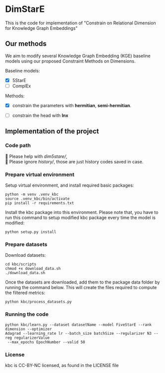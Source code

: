 # DimStarE
This is the code for implementation of "Constrain on Relational Dimension for Knowledge Graph Embeddings"


## Our methods
We aim to modify several Knowledge Graph Embedding (KGE) baseline models using our proposed Constraint Methods on Dimensions.

Baseline models:
- [x] 5StarE
- [ ] ComplEx

Methods:
- [x] constrain the parameters with **hermitian**, **semi-hermitian**.
- [ ] constrain the head with **lnx**


## Implementation of the project
### Code path
:blue_heart: Please help with *dim5stare/*,  
:see_no_evil: Please ignore *history/*, those are just history codes saved in case.

### Prepare virtual environment
Setup virtual environment, and install required basic packages:
```
python -m venv .venv_kbc
source .venv_kbc/bin/activate
pip install -r requirements.txt
```

Install the kbc package into this environment. Please note that, you have to run this command to setup modified kbc package every time the model is modified:
```
python setup.py install
```

### Prepare datasets
Download datasets:
```
cd kbc/scripts
chmod +x download_data.sh
./download_data.sh
```

Once the datasets are downloaded, add them to the package data folder by running the command below. This will create the files required to compute the filtered metrics:
```
python kbc/process_datasets.py
```

### Running the code
```
python kbc/learn.py --dataset datasetName --model FiveStarE --rank dimension --optimizer
Adagrad --learning_rate lr --batch_size batchSize --regularizer N3 --reg regularizerValue
 --max_epochs EpochNumber --valid 50
```

### License
kbc is CC-BY-NC licensed, as found in the LICENSE file

